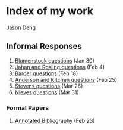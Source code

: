 # Index of my work 

Jason Deng

## Informal Responses

1. [Blumenstock questions](https://taegonjd.github.io/workshop/blumenstock) (Jan 30)
2. [Jahan and Rosling questions](https://taegonjd.github.io/workshop/jahanrosling) (Feb 4)
3. [Barder questions](https://taegonjd.github.io/workshop/barder) (Feb 18)
4. [Anderson and Kitchen questions](https://taegonjd.github.io/workshop/andersonkitchen) (Feb 25)
5. [Stevens questions](https://taegonjd.github.io/workshop/Stevens) (Mar 26)
6. [Nieves questions](https://taegonjd.github.io/workshop/Nieves) (Mar 31)
### Formal Papers 

1. [Annotated Bibliography](https://taegonjd.github.io/workshop/assignment_one) (Feb 23)
